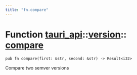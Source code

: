 ```yaml
---
title: "fn.compare"
---
```


# Function [tauri_api](/docs/api/rust/tauri_api/../index.html)::​[version](/docs/api/rust/tauri_api/index.html)::​[compare](/docs/api/rust/tauri_api/)

    pub fn compare(first: &str, second: &str) -> Result<i32>

Compare two semver versions

      